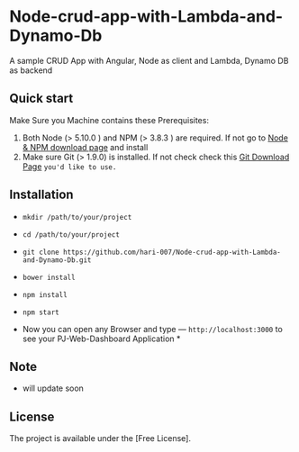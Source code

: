 # Node-crud-app-with-Lambda-and-Dynamo-Db
A sample CRUD App with Angular, Node as client and Lambda, Dynamo DB as backend 


## Quick start

Make Sure you Machine contains these Prerequisites:

1. Both Node (> 5.10.0 ) and NPM (> 3.8.3 ) are required. 
   If not go to [Node & NPM download page](https://nodejs.org/en/download/) and install 
2. Make sure Git (> 1.9.0) is installed. If not check check this [Git Download Page](https://git-scm.com/)   `you'd like to use.`


## Installation

* `mkdir /path/to/your/project`

* `cd /path/to/your/project`

* `git clone https://github.com/hari-007/Node-crud-app-with-Lambda-and-Dynamo-Db.git`

* `bower install`

* `npm install`

* `npm start`


* Now you can open any Browser and type — `http://localhost:3000` to see your PJ-Web-Dashboard Application *



## Note

* will update soon



## License

The project is available under the [Free License].